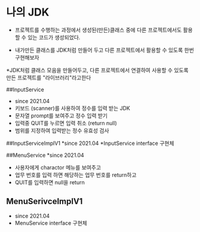 # 나의 JDK
* 프로젝트를 수행하는 과정에서 생성된(만든)클래스 중에 다른 프로젝트에서도 활용할 수 있는 코드가 생성되었다.

* 내가만든 클래스를 JDK처럼 만들어 두고 다른 프로젝트에서 활용할 수 있도록 한번 구현해보자


*JDK처럼 클래스 모음을 만들어두고, 다른 프로젝트에서 연결하여 사용할 수 있도록 만든 프로젝트를 "라이브러리"라고한다


##InputService 
* since 2021.04
* 키보드 (scanner)를 사용하여 정수를 입력 받는 JDK
* 문자열 prompt를 보여주고 정수 입력 받기
* 입력중 QUIT를 누르면 입력 취소 (return null)
* 범위를 지정하여 입력받는 정수 유효성 검사

##InputServiceImplV1
*since 2021.04
*InputService interface 구현체

##MenuService
*since 2021.04
* 사용자에게 charactor 메뉴를 보여주고
* 업무 번호를 입력 하면 해당하는 업무 번호를 return하고 
* QUIT를 입력하면 null을 return

## MenuSerivceImplV1
* since 2021.04
* MenuService interface 구현체
